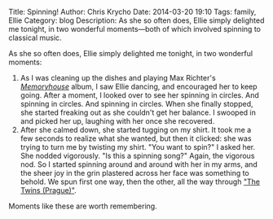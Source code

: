 Title: Spinning!
Author: Chris Krycho
Date: 2014-03-20 19:10
Tags: family, Ellie
Category: blog
Description: As she so often does, Ellie simply delighted me tonight, in two wonderful moments&mdash;both of which involved spinning to classical music.

As she so often does, Ellie simply delighted me tonight, in two wonderful moments:

1. As I was cleaning up the dishes and playing Max Richter's [_Memoryhouse_][it] album, I saw Ellie dancing, and encouraged her to keep going. After a moment, I looked over to see her spinning in circles. And spinning in circles. And spinning in circles. When she finally stopped, she started freaking out as she couldn't get her balance. I swooped in and picked her up, laughing with her once she recovered.
2. After she calmed down, she started tugging on my shirt. It took me a few seconds to realize what she wanted, but then it clicked: she was trying to turn me by twisting my shirt. "You want to spin?" I asked her. She nodded vigorously. "Is this a spinning song?" Again, the vigorous nod. So I started spinning around and around with her in my arms, and the sheer joy in the grin plastered across her face was something to behold. We spun first one way, then the other, all the way through ["The Twins (Prague)"][twins].

Moments like these are worth remembering.

[it]: https://itunes.apple.com/us/album/memoryhouse/id545010150
[twins]: http://www.youtube.com/watch?v=BfoSv8iWA_I